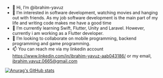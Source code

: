 - 👋 Hi, I’m @ibrahim-yavuz
- 👀 I’m interested in software development, watching movies and hanging out with friends. As my job software development is the main part of my life and writing code makes me have a good time
- 🌱 I’m currently learning Swift, Flutter, Unity and Laravel. However, currently i am working as a Flutter developer.
- 💞️ I’m looking to collaborate on mobile programming, backend programming and game programming.
- 📫 You can reach me via my linkedin account https://www.linkedin.com/in/ibrahim-yavuz-aab043186/ or my email, ibrahim.yavuz.0665@gmail.com

<!---
ibrahim-yavuz/ibrahim-yavuz is a ✨ special ✨ repository because its `README.md` (this file) appears on your GitHub profile.
You can click the Preview link to take a look at your changes.
--->

[![Anurag's GitHub stats](https://github-readme-stats.vercel.app/api?username=ibrahim-yavuz)](https://github.com/ibrahim-yavuz/github-readme-stats)
